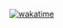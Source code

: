 <a href="https://wakatime.com/badge/user/018c1be4-f54c-4a1b-9251-889508522a9a/project/134a140b-189c-40ad-a07c-e6d0c05efb40"><img src="https://wakatime.com/badge/user/018c1be4-f54c-4a1b-9251-889508522a9a/project/134a140b-189c-40ad-a07c-e6d0c05efb40.svg" alt="wakatime"></a>

